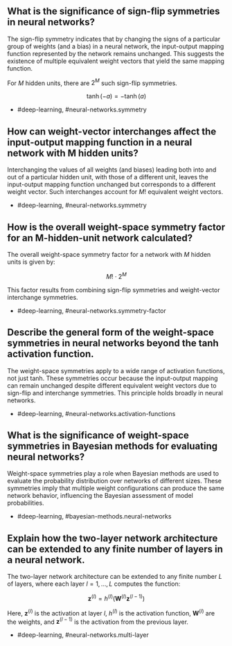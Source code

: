## What is the significance of sign-flip symmetries in neural networks?

The sign-flip symmetry indicates that by changing the signs of a particular group of weights (and a bias) in a neural network, the input-output mapping function represented by the network remains unchanged. This suggests the existence of multiple equivalent weight vectors that yield the same mapping function.

For $M$ hidden units, there are $2^M$ such sign-flip symmetries.

$$
\tanh(-a) = -\tanh(a)
$$


- #deep-learning, #neural-networks.symmetry

## How can weight-vector interchanges affect the input-output mapping function in a neural network with M hidden units?

Interchanging the values of all weights (and biases) leading both into and out of a particular hidden unit, with those of a different unit, leaves the input-output mapping function unchanged but corresponds to a different weight vector. Such interchanges account for $M!$ equivalent weight vectors.

- #deep-learning, #neural-networks.symmetry

## How is the overall weight-space symmetry factor for an M-hidden-unit network calculated?

The overall weight-space symmetry factor for a network with $M$ hidden units is given by:

$$
M! \cdot 2^M
$$

This factor results from combining sign-flip symmetries and weight-vector interchange symmetries.

- #deep-learning, #neural-networks.symmetry-factor

## Describe the general form of the weight-space symmetries in neural networks beyond the tanh activation function.

The weight-space symmetries apply to a wide range of activation functions, not just tanh. These symmetries occur because the input-output mapping can remain unchanged despite different equivalent weight vectors due to sign-flip and interchange symmetries. This principle holds broadly in neural networks.

- #deep-learning, #neural-networks.activation-functions

## What is the significance of weight-space symmetries in Bayesian methods for evaluating neural networks?

Weight-space symmetries play a role when Bayesian methods are used to evaluate the probability distribution over networks of different sizes. These symmetries imply that multiple weight configurations can produce the same network behavior, influencing the Bayesian assessment of model probabilities.

- #deep-learning, #bayesian-methods.neural-networks

## Explain how the two-layer network architecture can be extended to any finite number of layers in a neural network.

The two-layer network architecture can be extended to any finite number $L$ of layers, where each layer $l = 1, \ldots, L$ computes the function:

$$
\mathbf{z}^{(l)} = h^{(l)}\left(\mathbf{W}^{(l)} \mathbf{z}^{(l-1)}\right)
$$

Here, $\mathbf{z}^{(l)}$ is the activation at layer $l$, $h^{(l)}$ is the activation function, $\mathbf{W}^{(l)}$ are the weights, and $\mathbf{z}^{(l-1)}$ is the activation from the previous layer.

- #deep-learning, #neural-networks.multi-layer